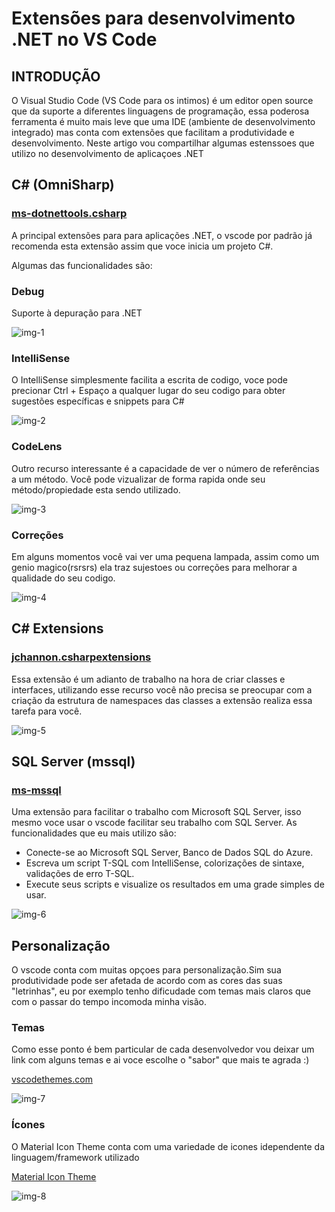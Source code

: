 # Extensões para desenvolvimento .NET no VS Code

## INTRODUÇÃO
 
O Visual Studio Code (VS Code para os intimos) é um editor open source que da suporte a diferentes linguagens de programação, essa poderosa ferramenta é muito mais leve que uma IDE (ambiente de desenvolvimento integrado) mas conta com extensões que facilitam a produtividade e desenvolvimento. Neste artigo vou compartilhar algumas estenssoes que utilizo no desenvolvimento de aplicaçoes .NET

## C# (OmniSharp)

### [ms-dotnettools.csharp](https://marketplace.visualstudio.com/items?itemName=ms-dotnettools.csharp)

A principal extensões para para aplicações .NET, o vscode por padrão já recomenda esta extensão assim que voce inicia um projeto C#.

Algumas das funcionalidades são:

### Debug
Suporte à depuração para .NET

![img-1](Img/img-1.png)

### IntelliSense
O IntelliSense simplesmente facilita a escrita de codigo, voce pode precionar Ctrl + Espaço a qualquer lugar do seu codigo para obter sugestões específicas e snippets para C#

![img-2](Img/img-2.png)

### CodeLens
Outro recurso interessante é a capacidade de ver o número de referências a um método. Você pode vizualizar de forma rapida onde seu método/propiedade esta sendo utilizado.

![img-3](Img/img-3.png)

### Correções
Em alguns momentos você vai ver uma pequena lampada, assim como um genio magico(rsrsrs) ela traz sujestoes ou correções para melhorar a qualidade do seu codigo.

![img-4](Img/img-4.png)


## C# Extensions

### [jchannon.csharpextensions](https://marketplace.visualstudio.com/items?itemName=jchannon.csharpextensions)

Essa extensão é um adianto de trabalho na hora de criar classes e interfaces, utilizando esse recurso você não precisa se preocupar com a criação da estrutura de namespaces das classes a extensão realiza essa tarefa para você.

![img-5](Img/img-5.png)

## SQL Server (mssql)

### [ms-mssql](https://marketplace.visualstudio.com/items?itemName=ms-mssql.mssql)

Uma extensão para facilitar o trabalho com Microsoft SQL Server, isso mesmo voce usar o vscode facilitar seu trabalho com SQL Server.
As funcionalidades que eu mais utilizo são:

 - Conecte-se ao Microsoft SQL Server, Banco de Dados SQL do Azure. 
 - Escreva um script T-SQL com IntelliSense, colorizações de sintaxe, validações de erro T-SQL.
 - Execute seus scripts e visualize os resultados em uma grade simples de usar.

 ![img-6](Img/img-6.png)

 ## Personalização 
O vscode conta com muitas opçoes para personalização.Sim sua produtividade pode ser afetada de acordo com as cores das suas "letrinhas", eu por exemplo tenho dificudade com temas mais claros que com o passar do tempo incomoda minha visão.


### Temas
Como esse ponto é bem particular de cada desenvolvedor vou deixar um link com alguns temas e ai voce escolhe o "sabor" que mais te agrada :)

[vscodethemes.com](https://vscodethemes.com/)

![img-7](Img/img-7.png)

### Ícones

O Material Icon Theme conta com uma variedade de icones idependente da linguagem/framework utilizado

[Material Icon Theme](https://marketplace.visualstudio.com/items?itemName=PKief.material-icon-theme)

![img-8](Img/img-8.png)